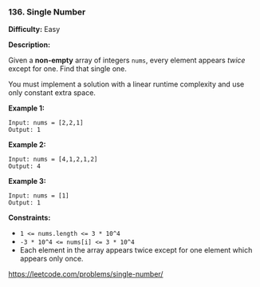 ### 136. Single Number

**Difficulty:** Easy

**Description:**

Given a **non-empty** array of integers `nums`, every element appears *twice* except for one. Find that single one.

You must implement a solution with a linear runtime complexity and use only constant extra space.

**Example 1:**
    
    Input: nums = [2,2,1]
    Output: 1

**Example 2:**

    Input: nums = [4,1,2,1,2]
    Output: 4

**Example 3:**
    
    Input: nums = [1]
    Output: 1

**Constraints:**
- `1 <= nums.length <= 3 * 10^4`
- `-3 * 10^4 <= nums[i] <= 3 * 10^4`
- Each element in the array appears twice except for one element which appears only once.

https://leetcode.com/problems/single-number/
